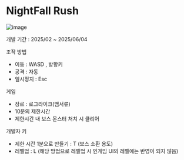 # NightFall Rush

![image](https://github.com/user-attachments/assets/d3933953-0286-4d64-8af3-7d67d85bc4cf)

개발 기간 : 2025/02 ~ 2025/06/04

조작 방법
- 이동 : WASD , 방향키 
- 공격 : 자동
- 일시정지 : Esc

게임
- 장르 : 로그라이크(뱀서류)
- 10분의 제한시간
- 제한시간 내 보스 몬스터 처치 시 클리어

개발자 키
- 제한 시간 1분으로 만들기 : T (보스 소환 용도)
- 레벨업 : L (해당 방법으로 레벨업 시 인게임 UI의 레벨에는 반영이 되지 않음)
